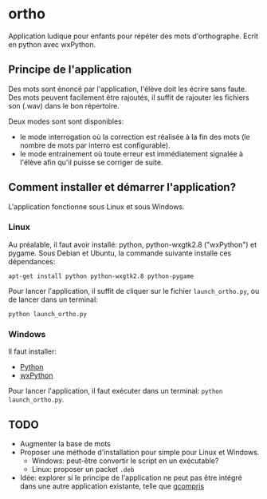 ortho
=====

Application ludique pour enfants pour répéter des mots d'orthographe. Ecrit en python avec wxPython.

Principe de l'application
-------------------------

Des mots sont énoncé par l'application, l'élève doit les écrire sans faute. Des mots peuvent facilement être rajoutés, il suffit de rajouter les fichiers son (.wav) dans le bon répertoire.

Deux modes sont sont disponibles:  

 -  le mode interrogation où la correction est réalisée à la fin des mots (le nombre de mots par interro est configurable).
 -  le mode entrainement où toute erreur est immédiatement signalée à l'élève afin qu'il puisse se corriger de suite.
 
 
Comment installer et démarrer l'application?
--------------------------------------------

L'application fonctionne sous Linux et sous Windows.

### Linux

Au préalable, il faut avoir installé: python, python-wxgtk2.8 ("wxPython") et pygame.
Sous Debian et Ubuntu, la commande suivante installe ces dépendances:

    apt-get install python python-wxgtk2.8 python-pygame

Pour lancer l'application, il suffit de cliquer sur le fichier `launch_ortho.py`, ou de lancer dans un terminal:

    python launch_ortho.py

### Windows

Il faut installer:

* [Python](http://www.python.org)
* [wxPython](http://www.wxpython.org)

Pour lancer l'application, il faut exécuter dans un terminal: `python launch_ortho.py`.


TODO
----

 * Augmenter la base de mots
 * Proposer une méthode d'installation pour simple pour Linux et Windows. 
   - Windows: peut-être convertir le script en un exécutable?
   - Linux: proposer un packet `.deb`
 * Idée: explorer si le principe de l'application ne peut pas être intégré dans une autre application existante, telle que [gcompris](http://www.gcompris.net)